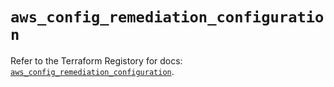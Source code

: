 # `aws_config_remediation_configuration`

Refer to the Terraform Registory for docs: [`aws_config_remediation_configuration`](https://registry.terraform.io/providers/hashicorp/aws/5.7.0/docs/resources/config_remediation_configuration).
